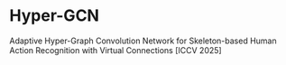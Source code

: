# Hyper-GCN
Adaptive Hyper-Graph Convolution Network for Skeleton-based Human Action Recognition with Virtual Connections [ICCV 2025]
